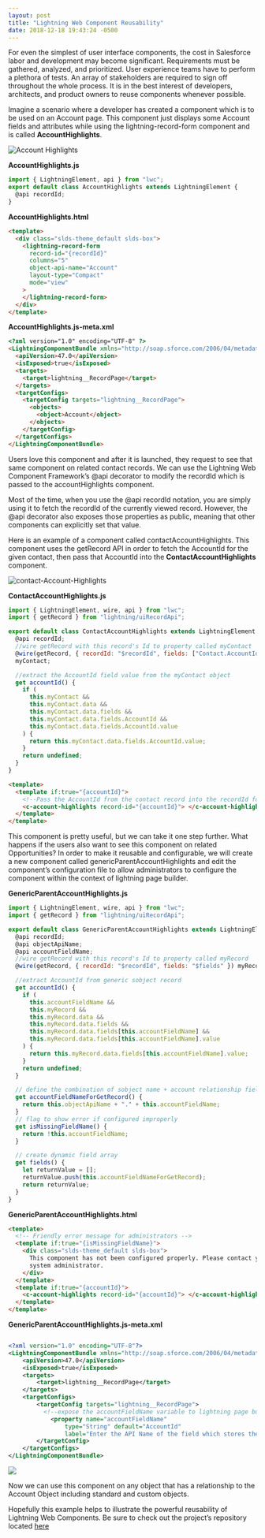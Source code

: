 ```yaml
---
layout: post
title: "Lightning Web Component Reusability"
date: 2018-12-18 19:43:24 -0500
---
```


For even the simplest of user interface components, the cost in Salesforce labor and development may become significant. Requirements must be gathered, analyzed, and prioritized. User experience teams have to perform a plethora of tests. An array of stakeholders are required to sign off throughout the whole process. It is in the best interest of developers, architects, and product owners to reuse components whenever possible.

Imagine a scenario where a developer has created a component which is to be used on an Account page. This component just displays some Account fields and attributes while using the lightning-record-form component and is called **AccountHighlights**.

![Account Highlights](/images/lightningWebComponentReusability/account-Highlights.gif)

**AccountHighlights.js**

```javascript
import { LightningElement, api } from "lwc";
export default class AccountHighlights extends LightningElement {
  @api recordId;
}
```

**AccountHighlights.html**

```html
<template>
  <div class="slds-theme_default slds-box">
    <lightning-record-form
      record-id="{recordId}"
      columns="5"
      object-api-name="Account"
      layout-type="Compact"
      mode="view"
    >
    </lightning-record-form>
  </div>
</template>
```

**AccountHighlights.js-meta.xml**

```html
<?xml version="1.0" encoding="UTF-8" ?>
<LightningComponentBundle xmlns="http://soap.sforce.com/2006/04/metadata">
  <apiVersion>47.0</apiVersion>
  <isExposed>true</isExposed>
  <targets>
    <target>lightning__RecordPage</target>
  </targets>
  <targetConfigs>
    <targetConfig targets="lightning__RecordPage">
      <objects>
        <object>Account</object>
      </objects>
    </targetConfig>
  </targetConfigs>
</LightningComponentBundle>
```

Users love this component and after it is launched, they request to see that same component on related contact records. We can use the Lightning Web Component Framework’s @api decorator to modify the recordId which is passed to the accountHighlights component.

Most of the time, when you use the @api recordId notation, you are simply using it to fetch the recordId of the currently viewed record. However, the @api decorator also exposes those properties as public, meaning that other components can explicitly set that value.

Here is an example of a component called contactAccountHighlights. This component uses the getRecord API in order to fetch the AccountId for the given contact, then pass that AccountId into the **ContactAccountHighlights** component.

![contact-Account-Highlights](/images/lightningWebComponentReusability/contact-Account-Highlights.gif)

**ContactAccountHighlights.js**

```js
import { LightningElement, wire, api } from "lwc";
import { getRecord } from "lightning/uiRecordApi";

export default class ContactAccountHighlights extends LightningElement {
  @api recordId;
  //wire getRecord with this record's Id to property called myContact
  @wire(getRecord, { recordId: "$recordId", fields: ["Contact.AccountId"] })
  myContact;

  //extract the AccountId field value from the myContact object
  get accountId() {
    if (
      this.myContact &&
      this.myContact.data &&
      this.myContact.data.fields &&
      this.myContact.data.fields.AccountId &&
      this.myContact.data.fields.AccountId.value
    ) {
      return this.myContact.data.fields.AccountId.value;
    }
    return undefined;
  }
}
```

```html
<template>
  <template if:true="{accountId}">
    <!--Pass the AccountId from the contact record into the recordId for the accountHighlights component-->
    <c-account-highlights record-id="{accountId}"> </c-account-highlights>
  </template>
</template>
```

This component is pretty useful, but we can take it one step further. What happens if the users also want to see this component on related Opportunities? In order to make it reusable and configurable, we will create a new component called genericParentAccountHighlights and edit the component’s configuration file to allow administrators to configure the component within the context of lightning page builder.

**GenericParentAccountHighlights.js**

```js
import { LightningElement, wire, api } from "lwc";
import { getRecord } from "lightning/uiRecordApi";

export default class GenericParentAccountHighlights extends LightningElement {
  @api recordId;
  @api objectApiName;
  @api accountFieldName;
  //wire getRecord with this record's Id to property called myRecord
  @wire(getRecord, { recordId: "$recordId", fields: "$fields" }) myRecord;

  //extract AccountId from generic sobject record
  get accountId() {
    if (
      this.accountFieldName &&
      this.myRecord &&
      this.myRecord.data &&
      this.myRecord.data.fields &&
      this.myRecord.data.fields[this.accountFieldName] &&
      this.myRecord.data.fields[this.accountFieldName].value
    ) {
      return this.myRecord.data.fields[this.accountFieldName].value;
    }
    return undefined;
  }

  // define the combination of sobject name + account relationship field name
  get accountFieldNameForGetRecord() {
    return this.objectApiName + "." + this.accountFieldName;
  }
  // flag to show error if configured improperly
  get isMissingFieldName() {
    return !this.accountFieldName;
  }

  // create dynamic field array
  get fields() {
    let returnValue = [];
    returnValue.push(this.accountFieldNameForGetRecord);
    return returnValue;
  }
}
```

**GenericParentAccountHighlights.html**

```html
<template>
  <!-- Friendly error message for administrators -->
  <template if:true="{isMissingFieldName}">
    <div class="slds-theme_default slds-box">
      This component has not been configured properly. Please contact your
      system administrator.
    </div>
  </template>
  <template if:true="{accountId}">
    <c-account-highlights record-id="{accountId}"> </c-account-highlights>
  </template>
</template>
```

**GenericParentAccountHighlights.js-meta.xml**

```xml

<?xml version="1.0" encoding="UTF-8"?>
<LightningComponentBundle xmlns="http://soap.sforce.com/2006/04/metadata">
    <apiVersion>47.0</apiVersion>
    <isExposed>true</isExposed>
    <targets>
        <target>lightning__RecordPage</target>
    </targets>
    <targetConfigs>
        <targetConfig targets="lightning__RecordPage">
          <!--expose the accountFieldName variable to lightning page builder-->
            <property name="accountFieldName"
                type="String" default="AccountId"
                label="Enter the API Name of the field which stores the parent Account’s record ID."/>
        </targetConfig>
    </targetConfigs>
</LightningComponentBundle>
```

![](/images/lightningWebComponentReusability/Generic-Highlights-App-Builder.gif)

Now we can use this component on any object that has a relationship to the Account Object including standard and custom objects.

Hopefully this example helps to illustrate the powerful reusability of Lightning Web Components. Be sure to check out the project’s repository located
[here](https://github.com/mitchspano/ParentChildComponentDemo")

